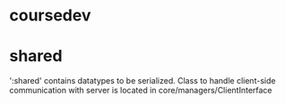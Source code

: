 # coursedev

# shared

':shared' contains datatypes to be serialized. Class to handle client-side communication with server is located in core/managers/ClientInterface
